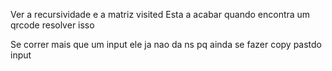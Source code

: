Ver a recursividade e a matriz visited 
Esta a acabar quando encontra um qrcode resolver isso 

Se correr mais que um input ele ja nao da ns pq ainda se fazer copy pastdo input 

